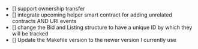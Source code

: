 - [] support ownership transfer
- [] integrate upcoming helper smart contract for adding unrelated contracts AND URI events 
- [] change the Bid and Listing structure to have a unique ID by which they will be tracked
- [] Update the Makefile version to the newer version I currently use 
